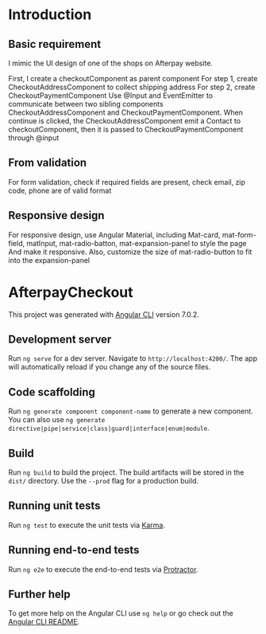 # Introduction

## Basic requirement

I mimic the UI design of one of the shops on Afterpay website.

First, I create a checkoutComponent as parent component
For step 1, create CheckoutAddressComponent to collect shipping address
For step 2, create CheckoutPaymentComponent
Use @Input and EventEmitter to communicate between two sibling components CheckoutAddressComponent and CheckoutPaymentComponent.
When continue is clicked, the CheckoutAddressComponent emit a Contact to checkoutComponent, then it is passed to CheckoutPaymentComponent through @input

## From validation
For form validation, check if required fields are present, check email, zip code, phone are of valid format


## Responsive design
For responsive design, use Angular Material, including Mat-card, mat-form-field, matInput, mat-radio-batton, mat-expansion-panel to style the page
And make it responsive.
Also, customize the size of mat-radio-button to fit into the expansion-panel


# AfterpayCheckout

This project was generated with [Angular CLI](https://github.com/angular/angular-cli) version 7.0.2.

## Development server

Run `ng serve` for a dev server. Navigate to `http://localhost:4200/`. The app will automatically reload if you change any of the source files.

## Code scaffolding

Run `ng generate component component-name` to generate a new component. You can also use `ng generate directive|pipe|service|class|guard|interface|enum|module`.

## Build

Run `ng build` to build the project. The build artifacts will be stored in the `dist/` directory. Use the `--prod` flag for a production build.

## Running unit tests

Run `ng test` to execute the unit tests via [Karma](https://karma-runner.github.io).

## Running end-to-end tests

Run `ng e2e` to execute the end-to-end tests via [Protractor](http://www.protractortest.org/).

## Further help

To get more help on the Angular CLI use `ng help` or go check out the [Angular CLI README](https://github.com/angular/angular-cli/blob/master/README.md).
